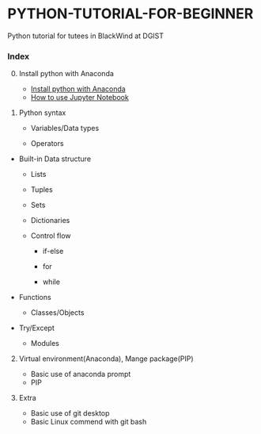 # PYTHON-TUTORIAL-FOR-BEGINNER
Python tutorial for tutees in BlackWind at DGIST

### Index

0. Install python with Anaconda
   - [Install python with Anaconda](./Install-python-with-anaconda/Install-python-with-Anaconda.md)
   - [How to use Jupyter Notebook](./Install-python-with-anaconda/How-to-use-Jupyter-Notebook.md)

1. Python syntax

   - Variables/Data types

   - Operators
- Built-in Data structure
   
  + Lists
   
  + Tuples
   
  + Sets
   
  + Dictionaries
   - Control flow

     + if-else

     + for

     + while
- Functions
   - Classes/Objects
- Try/Except
   - Modules



2. Virtual environment(Anaconda), Mange package(PIP)
   * Basic use of anaconda prompt
   * PIP 



3. Extra
   - Basic use of git desktop
   - Basic Linux commend with git bash



